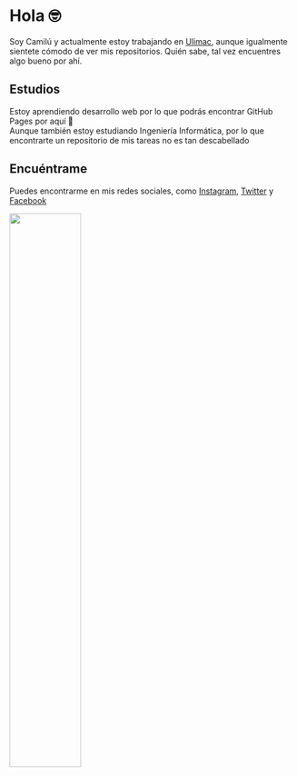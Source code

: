 # Hola 🤓
Soy Camilú y actualmente estoy trabajando en [Ulimac](https://camilu-png.github.io/portafolio.html), aunque igualmente sientete cómodo de ver mis repositorios. 
Quién sabe, tal vez encuentres algo bueno por ahí.

## Estudios
Estoy aprendiendo desarrollo web por lo que podrás encontrar GitHub Pages por aquí 👀<br>
Aunque también estoy estudiando Ingeniería Informática, por lo que encontrarte un repositorio de mis tareas no es tan descabellado
## Encuéntrame

Puedes encontrarme en mis redes sociales, como [Instagram](https://www.instagram.com/camilu_png/), [Twitter](https://twitter.com/camilu_png) y [Facebook](https://www.facebook.com/camila.arancibia.98096/)

<!--
**Camilu-png/Camilu-png** is a ✨ _special_ ✨ repository because its `README.md` (this file) appears on your GitHub profile.

Here are some ideas to get you started:

- 🔭 I’m currently working on ...
- 🌱 I’m currently learning ...
- 👯 I’m looking to collaborate on ...
- 🤔 I’m looking for help with ...
- 💬 Ask me about ...
- 📫 How to reach me: ...
- 😄 Pronouns: ...
- ⚡ Fun fact: ...
-->
<a href="https://wakatime.com"><img src="https://wakatime.com/share/@d82f4a7a-0442-403c-a77c-f46272493e07/5996e511-5783-488b-91b0-ca13008dc9a8.png" width=50% /></a>
